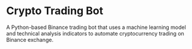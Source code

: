 # Crypto Trading Bot

A Python-based Binance trading bot that uses a machine learning model and technical analysis indicators to automate cryptocurrency trading on Binance exchange.

